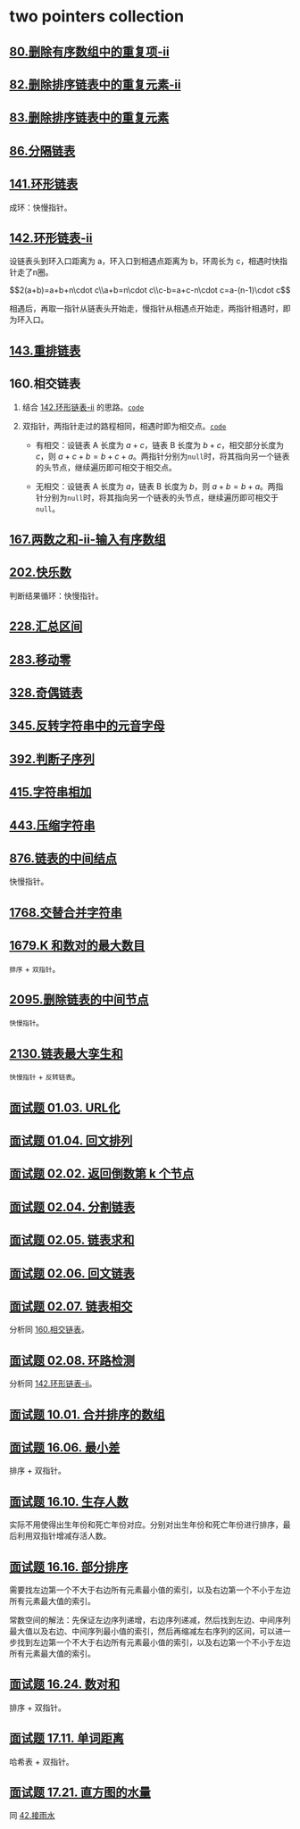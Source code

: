 # two pointers collection

## [80.删除有序数组中的重复项-ii](../80.删除有序数组中的重复项-ii.java)

## [82.删除排序链表中的重复元素-ii](../82.删除排序链表中的重复元素-ii.java)

## [83.删除排序链表中的重复元素](../83.删除排序链表中的重复元素.java)

## [86.分隔链表](../86.分隔链表.java)

## [141.环形链表](../141.环形链表.java)

成环：快慢指针。

## [142.环形链表-ii](../142.环形链表-ii.java)

设链表头到环入口距离为 a，环入口到相遇点距离为 b，环周长为 c，相遇时快指针走了n圈。

$$2(a+b)=a+b+n\cdot c\\a+b=n\cdot c\\c-b=a+c-n\cdot c=a-(n-1)\cdot c$$

相遇后，再取一指针从链表头开始走，慢指针从相遇点开始走，两指针相遇时，即为环入口。

## [143.重排链表](../143.重排链表.java)

## 160.相交链表

1. 结合 [142.环形链表-ii](../142.环形链表-ii.java) 的思路。[`code`](../160.相交链表.java)

2. 双指针，两指针走过的路程相同，相遇时即为相交点。[`code`](../160.相交链表_1.java)

    - 有相交：设链表 A 长度为 $a+c$，链表 B 长度为 $b+c$，相交部分长度为 $c$，则 $a+c+b=b+c+a$。两指针分别为`null`时，将其指向另一个链表的头节点，继续遍历即可相交于相交点。

    - 无相交：设链表 A 长度为 $a$，链表 B 长度为 $b$，则 $a+b=b+a$。两指针分别为`null`时，将其指向另一个链表的头节点，继续遍历即可相交于`null`。

## [167.两数之和-ii-输入有序数组](../167.两数之和-ii-输入有序数组.java)

## [202.快乐数](../202.快乐数_1.java)

判断结果循环：快慢指针。

## [228.汇总区间](../228.汇总区间.java)

## [283.移动零](../283.移动零.java)

## [328.奇偶链表](../328.奇偶链表.java)

## [345.反转字符串中的元音字母](../345.反转字符串中的元音字母.java)

## [392.判断子序列](../392.判断子序列_1.java)

## [415.字符串相加](../415.字符串相加.java)

## [443.压缩字符串](../443.压缩字符串.java)

## [876.链表的中间结点](../876.链表的中间结点.java)

快慢指针。

## [1768.交替合并字符串](../1768.交替合并字符串.java)

## [1679.K 和数对的最大数目](../1679.k-和数对的最大数目_1.java)

`排序` + `双指针`。

## [2095.删除链表的中间节点](../2095.删除链表的中间节点.java)

`快慢指针`。

## [2130.链表最大孪生和](../2130.链表最大孪生和.java)

`快慢指针` + `反转链表`。

## [面试题 01.03. URL化](../cn/Java/_____01_03_String_to_URL_LCCI/Solution.java)

## [面试题 01.04. 回文排列](../cn/Java/_____01_05_One_Away_LCCI/Solution.java)

## [面试题 02.02. 返回倒数第 k 个节点](../cn/Java/_____02_02_Kth_Node_From_End_of_List_LCCI/Solution.java)

## [面试题 02.04. 分割链表](../cn/Java/_____02_04_Partition_List_LCCI/Solution.java)

## [面试题 02.05. 链表求和](../cn/Java/_____02_05_Sum_Lists_LCCI/Solution.java)

## [面试题 02.06. 回文链表](../cn/Java/_____02_06_Palindrome_Linked_List_LCCI/Solution.java)

## [面试题 02.07. 链表相交](../cn/Java/_____02_07_Intersection_of_Two_Linked_Lists_LCCI/Solution.java)

分析同 [160.相交链表](../160.相交链表.java)。

## [面试题 02.08. 环路检测](../cn/Java/_____02_08_Linked_List_Cycle_LCCI/Solution.java)

分析同 [142.环形链表-ii](../142.环形链表-ii.java)。

## [面试题 10.01. 合并排序的数组](../cn/Java/_____10_01_Sorted_Merge_LCCI/Solution.java)

## [面试题 16.06. 最小差](../cn/Java/_____16_06_Smallest_Difference_LCCI/Solution.java)

排序 + 双指针。

## [面试题 16.10. 生存人数](../cn/Java/_____16_10_Living_People_LCCI_1/Solution.java)

实际不用使得出生年份和死亡年份对应。分别对出生年份和死亡年份进行排序，最后利用双指针增减存活人数。

## [面试题 16.16. 部分排序](../cn/Java/_____16_16_Sub_Sort_LCCI/Solution.java)

需要找左边第一个不大于右边所有元素最小值的索引，以及右边第一个不小于左边所有元素最大值的索引。

常数空间的解法：先保证左边序列递增，右边序列递减，然后找到左边、中间序列最大值以及右边、中间序列最小值的索引，然后再缩减左右序列的区间，可以进一步找到左边第一个不大于右边所有元素最小值的索引，以及右边第一个不小于左边所有元素最大值的索引。

## [面试题 16.24. 数对和](../cn/Java/_____16_24_Pairs_With_Sum_LCCI_1/Solution.java)

排序 + 双指针。

## [面试题 17.11. 单词距离](../cn/Java/_____17_11_Find_Closest_LCCI/Solution.java)

哈希表 + 双指针。

## [面试题 17.21. 直方图的水量](../cn/Java/_____17_21_Volume_of_Histogram_LCCI_2/Solution.java)

同 [42.接雨水](../42.接雨水_2.java)
